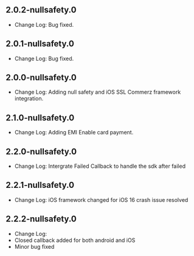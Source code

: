 ## 2.0.2-nullsafety.0

* Change Log: Bug fixed.

## 2.0.1-nullsafety.0

* Change Log: Bug fixed.

## 2.0.0-nullsafety.0

* Change Log: Adding null safety and iOS SSL Commerz framework integration.

## 2.1.0-nullsafety.0

* Change Log: Adding EMI Enable card payment.
## 2.2.0-nullsafety.0

* Change Log: Intergrate Failed Callback to handle the sdk after failed
## 2.2.1-nullsafety.0

* Change Log: iOS framework changed for iOS 16 crash issue resolved
## 2.2.2-nullsafety.0

* Change Log: 
 * Closed callback added for both android and iOS
 * Minor bug fixed
 